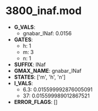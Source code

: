 # 3800_inaf.mod

- **G_VALS**:
  - gnabar_INaf: 0.0156
- **GATES**:
  - h: 1
  - m: 3
  - n: 1
- **SUFFIX**: INaf
- **GMAX_NAME**: gnabar_INaf
- **STATES**: ['m', 'h', 'n']
- **I_VALS**:
  - 6.3: 0.015599992876005091
  - 37: 0.015599989012867521
- **ERROR_FLAGS**: []
